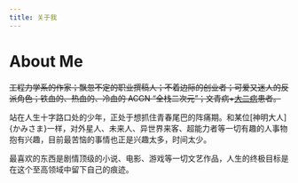 ```yaml
---
title: 关于我
---
```


# About Me

~~工程力学系的作家；飘忽不定的职业撰稿人；不着边际的创业者；可爱又迷人的反派角色；铁血的、热血的、冷血的 ACGN “全栈二次元”；文青病+[大二病](https://zh.moegirl.org.cn/%E4%B8%AD%E4%BA%8C%E7%97%85#%E5%A4%A7%E4%BA%8C%E7%97%85)患者。~~

站在人生十字路口处的少年，正处于想抓住青春尾巴的阵痛期。和某位[神明大人]{かみさま}一样，对外星人、未来人、异世界来客、超能力者等一切有趣的人事物抱有兴趣，目前最苦恼的事情也正是兴趣太多，时间太少。

最喜欢的东西是剧情顶级的小说、电影、游戏等一切文艺作品，人生的终极目标是在这个至高领域中留下自己的痕迹。
